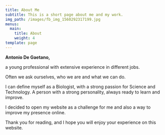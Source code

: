 ```yaml
---
title: About Me
subtitle: This is a short page about me and my work.
img_path: /images/fb_img_1560292317199.jpg
menus:
  main:
    title: About
    weight: 4
template: page
---
```

**Antonio De Gaetano,**

a young professional with extensive experience in different jobs.

Often we ask ourselves, who we are and what we can do.

I can define myself as a Biologist, with a strong passion for Science and Technology. A person with a strong personality, always ready to learn and improve.

I decided to open my website as a challenge for me and also a way to improve my presence online.



Thank you for reading, and I hope you will enjoy your experience on this website.
